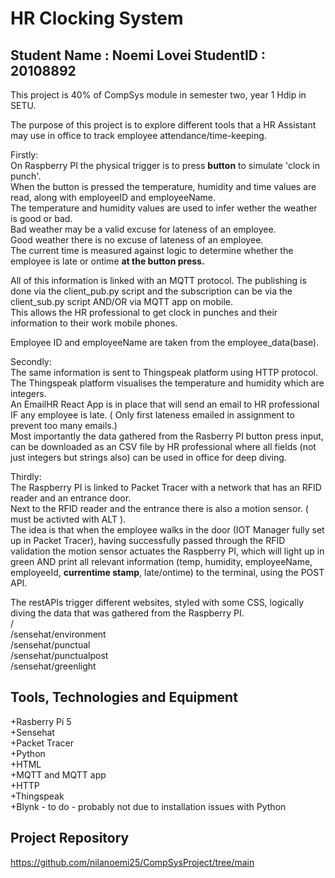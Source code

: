 # HR Clocking System

## Student Name : Noemi Lovei  StudentID : 20108892
This project is 40% of CompSys module in semester two, year 1 Hdip in SETU. 

The purpose of this project is to explore different tools that a HR Assistant may use in office to track employee attendance/time-keeping. <br>

Firstly: <br>
On Raspberry PI the physical trigger is to press **button** to simulate 'clock in punch'. <br>
When the button is pressed the temperature, humidity and time values are read, along with employeeID and employeeName.  <br>
The temperature and humidity values are used to infer wether the weather is good or bad. <br>
Bad weather may be a valid excuse for lateness of an employee. <br>
Good weather there is no excuse of lateness of an employee. <br>
The current time is measured against logic to determine whether the employee is late or ontime **at the button press.**<br>

All of this information is linked with an MQTT protocol. The publishing is done via the client_pub.py script and the subscription can be via the client_sub.py script AND/OR via MQTT app on mobile. <br>
This allows the HR professional to get clock in punches and their information to their work mobile phones. <br>

Employee ID and employeeName are taken from the employee_data(base). <br>

Secondly: <br>
The same information is sent to Thingspeak platform using HTTP protocol. <br>
The Thingspeak platform visualises the temperature and humidity which are integers.<br>
An EmailHR React App is in place that will send an email to HR professional IF any employee is late. ( Only first lateness emailed in assignment to prevent too many emails.)<br>
Most importantly the data gathered from the Rasberry PI button press input, can be downloaded as an CSV file by HR professional where all fields (not just integers but strings also) can be used in office for deep diving.  <br>

Thirdly: <br>
The Raspberry PI is linked to Packet Tracer with a network that has an RFID reader and an entrance door. <br>
Next to the RFID reader and the entrance there is also a motion sensor. ( must be activted with ALT ).<br>
The idea is that when the employee walks in the door (IOT Manager fully set up in Packet Tracer), having successfully passed through the RFID validation the motion sensor actuates the Raspberry PI, which will light up in green AND print all relevant information (temp, humidity, employeeName, employeeId, **currentime stamp**, late/ontime) to the terminal, using the POST API. <br>

The restAPIs trigger different websites, styled with some CSS, logically diving the data that was gathered from the Raspberry PI.<br>
/<br>
/sensehat/environment<br>
/sensehat/punctual<br>
/sensehat/punctualpost<br>
/sensehat/greenlight<br>



## Tools, Technologies and Equipment
+Rasberry Pi 5<br>
+Sensehat<br>
+Packet Tracer<br>
+Python <br>
+HTML <br>
+MQTT and MQTT app <br>
+HTTP<br>
+Thingspeak <br>
+Blynk - to do - probably not due to installation issues with Python 

## Project Repository
https://github.com/nilanoemi25/CompSysProject/tree/main 

